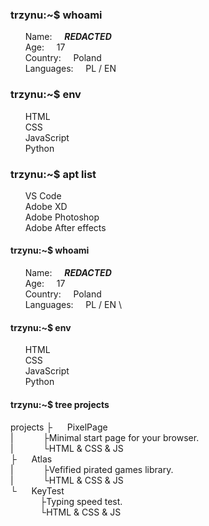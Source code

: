 ### trzynu:~$ whoami
&nbsp;&nbsp;&nbsp;&nbsp;&nbsp;&nbsp;Name:&nbsp;&nbsp;&nbsp;&nbsp;&nbsp;***REDACTED*** \
&nbsp;&nbsp;&nbsp;&nbsp;&nbsp;&nbsp;Age:&nbsp;&nbsp;&nbsp;&nbsp;&nbsp;17 \
&nbsp;&nbsp;&nbsp;&nbsp;&nbsp;&nbsp;Country:&nbsp;&nbsp;&nbsp;&nbsp;&nbsp;Poland \
&nbsp;&nbsp;&nbsp;&nbsp;&nbsp;&nbsp;Languages:&nbsp;&nbsp;&nbsp;&nbsp;&nbsp;PL / EN 
### trzynu:~$ env
&nbsp;&nbsp;&nbsp;&nbsp;&nbsp;&nbsp;HTML \
&nbsp;&nbsp;&nbsp;&nbsp;&nbsp;&nbsp;CSS \
&nbsp;&nbsp;&nbsp;&nbsp;&nbsp;&nbsp;JavaScript \
&nbsp;&nbsp;&nbsp;&nbsp;&nbsp;&nbsp;Python 
### trzynu:~$ apt list
&nbsp;&nbsp;&nbsp;&nbsp;&nbsp;&nbsp;VS Code \
&nbsp;&nbsp;&nbsp;&nbsp;&nbsp;&nbsp;Adobe XD \
&nbsp;&nbsp;&nbsp;&nbsp;&nbsp;&nbsp;Adobe Photoshop \
&nbsp;&nbsp;&nbsp;&nbsp;&nbsp;&nbsp;Adobe After effects 
#### trzynu:~$ whoami
&nbsp;&nbsp;&nbsp;&nbsp;&nbsp;&nbsp;Name:&nbsp;&nbsp;&nbsp;&nbsp;&nbsp;***REDACTED*** \
&nbsp;&nbsp;&nbsp;&nbsp;&nbsp;&nbsp;Age:&nbsp;&nbsp;&nbsp;&nbsp;&nbsp;17 \
&nbsp;&nbsp;&nbsp;&nbsp;&nbsp;&nbsp;Country:&nbsp;&nbsp;&nbsp;&nbsp;&nbsp;Poland \
&nbsp;&nbsp;&nbsp;&nbsp;&nbsp;&nbsp;Languages:&nbsp;&nbsp;&nbsp;&nbsp;&nbsp;PL / EN \
#### trzynu:~$ env
&nbsp;&nbsp;&nbsp;&nbsp;&nbsp;&nbsp;HTML \
&nbsp;&nbsp;&nbsp;&nbsp;&nbsp;&nbsp;CSS \
&nbsp;&nbsp;&nbsp;&nbsp;&nbsp;&nbsp;JavaScript \
&nbsp;&nbsp;&nbsp;&nbsp;&nbsp;&nbsp;Python 
#### trzynu:~$ tree projects
projects
├&nbsp;&nbsp;&nbsp;&nbsp;&nbsp;&nbsp;PixelPage \
|&nbsp;&nbsp;&nbsp;&nbsp;&nbsp;&nbsp;&nbsp;&nbsp;&nbsp;&nbsp;&nbsp;&nbsp;├Minimal start page for your browser. \
|&nbsp;&nbsp;&nbsp;&nbsp;&nbsp;&nbsp;&nbsp;&nbsp;&nbsp;&nbsp;&nbsp;&nbsp;└HTML & CSS & JS \
├&nbsp;&nbsp;&nbsp;&nbsp;&nbsp;&nbsp;Atlas \
|&nbsp;&nbsp;&nbsp;&nbsp;&nbsp;&nbsp;&nbsp;&nbsp;&nbsp;&nbsp;&nbsp;&nbsp;├Vefified pirated games library.\
|&nbsp;&nbsp;&nbsp;&nbsp;&nbsp;&nbsp;&nbsp;&nbsp;&nbsp;&nbsp;&nbsp;&nbsp;└HTML & CSS & JS \
└&nbsp;&nbsp;&nbsp;&nbsp;&nbsp;&nbsp;KeyTest \
&nbsp;&nbsp;&nbsp;&nbsp;&nbsp;&nbsp;&nbsp;&nbsp;&nbsp;&nbsp;&nbsp;&nbsp;├Typing speed test. \
&nbsp;&nbsp;&nbsp;&nbsp;&nbsp;&nbsp;&nbsp;&nbsp;&nbsp;&nbsp;&nbsp;&nbsp;└HTML & CSS & JS 
